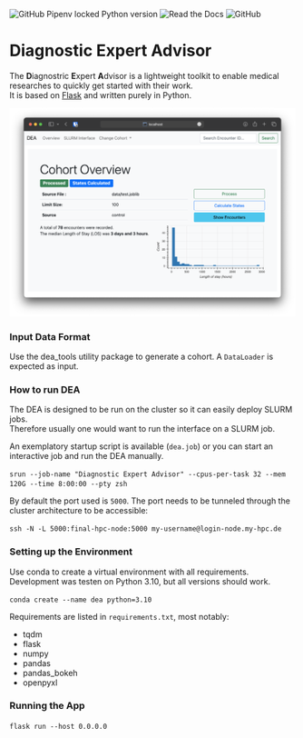 ![GitHub Pipenv locked Python version](https://img.shields.io/github/pipenv/locked/python-version/jrc-combine/dea?style=for-the-badge) ![Read the Docs](https://img.shields.io/readthedocs/diagnostic-expert-advisor?style=for-the-badge) ![GitHub](https://img.shields.io/github/license/jrc-combine/dea?style=for-the-badge)
# Diagnostic Expert Advisor
The **D**iagnostric **E**xpert **A**dvisor is a lightweight toolkit to enable medical researches to quickly get started with their work.  
It is based on [Flask](https://github.com/pallets/flask) and written purely in Python.  

![](https://raw.githubusercontent.com/JRC-COMBINE/DEA/2cb2fa289e91d9aceae809ac30f624f8cb7968c1/img/cohort_overview.png)

### Input Data Format

Use the dea_tools utility package to generate a cohort. A `DataLoader` is expected as input.

### How to run DEA

The DEA is designed to be run on the cluster so it can easily deploy SLURM jobs.  
Therefore usually one would want to run the interface on a SLURM job.  

An exemplatory startup script is available (`dea.job`) or you can start an interactive job and run the DEA manually.  

`srun --job-name "Diagnostic Expert Advisor" --cpus-per-task 32 --mem 120G --time 8:00:00 --pty zsh`

By default the port used is `5000`. The port needs to be tunneled through the cluster architecture to be accessible:  

`ssh -N -L 5000:final-hpc-node:5000 my-username@login-node.my-hpc.de`

### Setting up the Environment

Use conda to create a virtual environment with all requirements.  
Development was testen on Python 3.10, but all versions should work.  

`conda create --name dea python=3.10`

Requirements are listed in `requirements.txt`, most notably:  

- tqdm
- flask
- numpy
- pandas
- pandas_bokeh
- openpyxl

### Running the App

`flask run --host 0.0.0.0`
